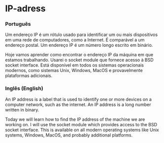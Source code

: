 # IP-adress
<h3>Português</h3>

Um endereço IP é um rótulo usado para identificar um ou mais dispositivos em uma rede de computadores, como a Internet. É comparável a um endereço postal. Um endereço IP é um número longo escrito em binário.

Hoje vamos aprender como encontrar o endereço IP da máquina em que estamos trabalhando. Usarei o socket module que fornece acesso à BSD socket interface. Está disponível em todos os sistemas operacionais modernos, como sistemas Unix, Windows, MacOS e provavelmente plataformas adicionais.

<h3>Inglês (English)</h3>

An IP address is a label that is used to identify one or more devices on a computer network, such as the internet. An IP address is a long number written in binary.

Today we will learn how to find the IP address of the machine we are working on. I will use the socket module which provides access to the BSD socket interface. This is available on all modern operating systems like Unix systems, Windows, MacOS, and probably additional platforms.
